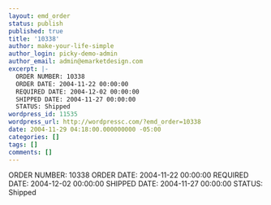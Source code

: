 ```yaml
---
layout: emd_order
status: publish
published: true
title: '10338'
author: make-your-life-simple
author_login: picky-demo-admin
author_email: admin@emarketdesign.com
excerpt: |-
  ORDER NUMBER: 10338
  ORDER DATE: 2004-11-22 00:00:00
  REQUIRED DATE: 2004-12-02 00:00:00
  SHIPPED DATE: 2004-11-27 00:00:00
  STATUS: Shipped
wordpress_id: 11535
wordpress_url: http://wordpressc.com/?emd_order=10338
date: 2004-11-29 04:18:00.000000000 -05:00
categories: []
tags: []
comments: []
---
```

ORDER NUMBER: 10338
ORDER DATE: 2004-11-22 00:00:00
REQUIRED DATE: 2004-12-02 00:00:00
SHIPPED DATE: 2004-11-27 00:00:00
STATUS: Shipped

